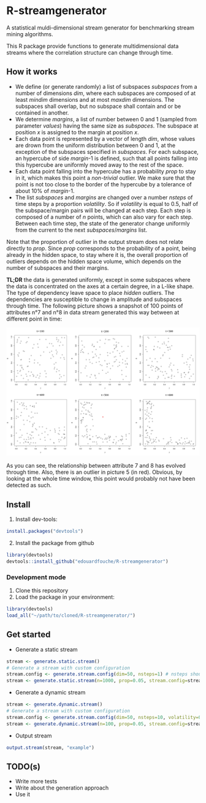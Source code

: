 # R-streamgenerator
A statistical muldi-dimensional stream generator for benchmarking stream mining algorithms.

This R package provide functions to generate multidimensional data streams where the correlation structure can change through time. 

## How it works

- We define (or generate randomly) a list of subspaces *subspaces* from a number of dimensions *dim*, where each subspaces are composed of at least *mindim* dimensions and at most *maxdim* dimensions. The subspaces shall overlap, but no subspace shall contain and or be contained in another. 
- We determine *margins*, a list of number between 0 and 1 (sampled from parameter *values*) having the same size as *subspaces*. The subspace at position *x* is assigned to the margin at position *x*. 
- Each data point is represented by a vector of length *dim*, whose values are drown from the uniform distribution between 0 and 1, at the exception of the subspaces specified in *subspaces*. For each subspace, an hypercube of side *margin*-1 is defined, such that all points falling into this hypercube are uniformly moved away to the rest of the space. 
- Each data point falling into the hypercube has a probability *prop* to stay in it, which makes this point a *non-trivial* outlier. We make sure that the point is not too close to the border of the hypercube by a tolerance of about 10% of *margin*-1. 
- The list *subspaces* and *margins* are changed over a number *nsteps* of time steps by a proportion *volatility*. So if *volatility* is equal to 0.5, half of the subspace/margin pairs will be changed at each step. Each step is composed of a number of *n* points, which can also vary for each step. Between each time step, the state of the generator change uniformly from the current to the next *subspaces*/*margins* list. 

Note that the proportion of outlier in the output stream does not relate directly to *prop*. Since *prop* corresponds to the probability of a point, being already in the hidden space, to stay where it is, the overall proportion of outliers depends on the hidden space volume, which depends on the number of subspaces and their margins.

**TL;DR** the data is generated uniformly, except in some subspaces where the data is concentrated on the axes at a certain degree, in a L-like shape. The type of dependency leave space to place *hidden* outliers. The dependencies are susceptible to change in amplitude and subspaces through time. The following picture shows a snapshot of 100 points of  attributes n°7 and n°8 in data stream generated this way between at different point in time: 

![streamgenerator_1](/img/streamgenerator_1.png)

As you can see, the relationship between attribute 7 and 8 has evolved through time. Also, there is an outlier in picture 5 (in red). Obvious, by looking at the whole time window, this point would probably not have been detected as such. 

## Install

1. Install dev-tools: 
```R
install.packages("devtools")
```
2. Install the package from github

```R
library(devtools)
devtools::install_github("edouardfouche/R-streamgenerator")
```

### Development mode

1. Clone this repository 
2. Load the package in your environment:
```R
library(devtools)
load_all("~/path/to/cloned/R-streamgenerator/")
```

## Get started

* Generate a static stream 

```R
stream <- generate.static.stream()
# Generate a stream with custom configuration
stream.config <- generate.stream.config(dim=50, nsteps=1) # nsteps should be = 1
stream <- generate.static.stream(n=1000, prop=0.05, stream.config=stream.config)
```

* Generate a dynamic stream 

```R
stream <- generate.dynamic.stream()
# Generate a stream with custom configuration
stream.config <- generate.stream.config(dim=50, nsteps=10, volatility=0.5)
stream <- generate.dynamic.stream(n=100, prop=0.05, stream.config=stream.config)
```

* Output stream

```R
output.stream(stream, "example")
```

## TODO(s)

* Write more tests
* Write about the generation approach
* Use it 